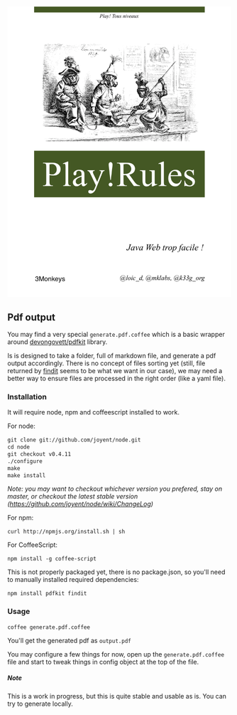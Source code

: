 <!--![Alt "3MonkeysPlayRules"](/3monkeys/play.rules/blob/master/rsrc/Play_rules.png?raw=true)-->
![Alt "3MonkeysPlayRules"](https://github.com/3monkeys/play.rules/raw/master/rsrc/Play_rules.png)


## Pdf output

You may find a very special `generate.pdf.coffee` which is a basic wrapper around [devongovett/pdfkit](https://github.com/devongovett/pdfkit) library.

Is is designed to take a folder, full of markdown file, and generate a pdf output accordingly. There is no concept of files sorting yet (still, file returned by [findit](https://github.com/substack/node-findit) seems to be what we want in our case), we may need a better way to ensure files are processed in the right order (like a yaml file).

### Installation

It will require node, npm and coffeescript installed to work.

For node:

    git clone git://github.com/joyent/node.git
    cd node
    git checkout v0.4.11
    ./configure
    make
    make install
    
*Note: you may want to checkout whichever version you prefered, stay on master, or checkout the latest stable version (https://github.com/joyent/node/wiki/ChangeLog)*

For npm:

    curl http://npmjs.org/install.sh | sh
    
For CoffeeScript:

    npm install -g coffee-script
    

This is not properly packaged yet, there is no package.json, so you'll need to manually installed required dependencies:

    npm install pdfkit findit
    
### Usage

    coffee generate.pdf.coffee
    
You'll get the generated pdf as `output.pdf`

You may configure a few things for now, open up the `generate.pdf.coffee` file and start to tweak things in config object at the top of the file.

##### Note

This is a work in progress, but this is quite stable and usable as is. You can try to generate locally.